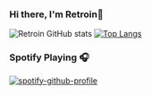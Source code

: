 ### Hi there, I'm Retroin👋
![Retroin GitHub stats](https://github-readme-stats.vercel.app/api?username=xRetroinx&show_icons=true&theme=midnight-purple)
[![Top Langs](https://github-readme-stats.vercel.app/api/top-langs/?username=xRetroinx&theme=midnight-purple)](https://github.com/anuraghazra/github-readme-stats)

### Spotify Playing 🎧
[![spotify-github-profile](https://spotify-github-profile.vercel.app/api/view?uid=314ubqcugkircvgbrbc6xtltvpye&cover_image=true&theme=novatorem&bar_color=5908aa&bar_color_cover=false)](https://spotify-github-profile.vercel.app/api/view?uid=314ubqcugkircvgbrbc6xtltvpye&redirect=true)
